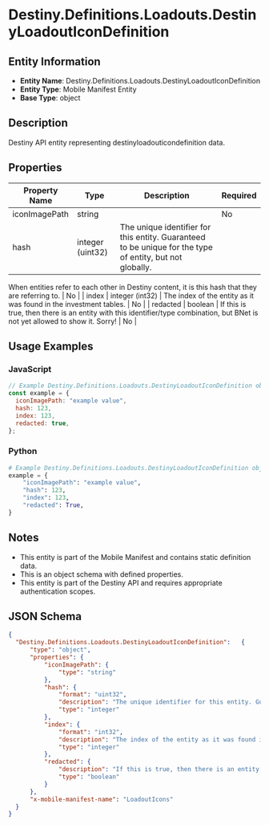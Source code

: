 # Destiny.Definitions.Loadouts.DestinyLoadoutIconDefinition

## Entity Information
- **Entity Name**: Destiny.Definitions.Loadouts.DestinyLoadoutIconDefinition
- **Entity Type**: Mobile Manifest Entity
- **Base Type**: object

## Description
Destiny API entity representing destinyloadouticondefinition data.

## Properties

| Property Name | Type | Description | Required |
|---------------|------|-------------|----------|
| iconImagePath | string |  | No |
| hash | integer (uint32) | The unique identifier for this entity. Guaranteed to be unique for the type of entity, but not globally.
When entities refer to each other in Destiny content, it is this hash that they are referring to. | No |
| index | integer (int32) | The index of the entity as it was found in the investment tables. | No |
| redacted | boolean | If this is true, then there is an entity with this identifier/type combination, but BNet is not yet allowed to show it. Sorry! | No |

## Usage Examples

### JavaScript
```javascript
// Example Destiny.Definitions.Loadouts.DestinyLoadoutIconDefinition object
const example = {
  iconImagePath: "example value",
  hash: 123,
  index: 123,
  redacted: true,
};
```

### Python
```python
# Example Destiny.Definitions.Loadouts.DestinyLoadoutIconDefinition object
example = {
    "iconImagePath": "example value",
    "hash": 123,
    "index": 123,
    "redacted": True,
}
```

## Notes
- This entity is part of the Mobile Manifest and contains static definition data.
- This is an object schema with defined properties.
- This entity is part of the Destiny API and requires appropriate authentication scopes.

## JSON Schema
```json
{
  "Destiny.Definitions.Loadouts.DestinyLoadoutIconDefinition":   {
      "type": "object",
      "properties": {
          "iconImagePath": {
              "type": "string"
          },
          "hash": {
              "format": "uint32",
              "description": "The unique identifier for this entity. Guaranteed to be unique for the type of entity, but not globally.\r\nWhen entities refer to each other in Destiny content, it is this hash that they are referring to.",
              "type": "integer"
          },
          "index": {
              "format": "int32",
              "description": "The index of the entity as it was found in the investment tables.",
              "type": "integer"
          },
          "redacted": {
              "description": "If this is true, then there is an entity with this identifier/type combination, but BNet is not yet allowed to show it. Sorry!",
              "type": "boolean"
          }
      },
      "x-mobile-manifest-name": "LoadoutIcons"
  }
}
```
